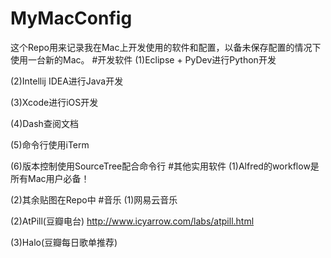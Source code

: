 # MyMacConfig
这个Repo用来记录我在Mac上开发使用的软件和配置，以备未保存配置的情况下使用一台新的Mac。
#开发软件
(1)Eclipse + PyDev进行Python开发

(2)Intellij IDEA进行Java开发

(3)Xcode进行iOS开发

(4)Dash查阅文档

(5)命令行使用iTerm

(6)版本控制使用SourceTree配合命令行
#其他实用软件
(1)Alfred的workflow是所有Mac用户必备！

(2)其余贴图在Repo中
#音乐
(1)网易云音乐

(2)AtPill(豆瓣电台) http://www.icyarrow.com/labs/atpill.html

(3)Halo(豆瓣每日歌单推荐)
